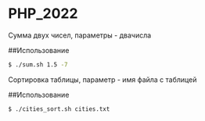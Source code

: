 # PHP_2022

Сумма двух чисел, параметры - двачисла

##Использование

```bash
$ ./sum.sh 1.5 -7
```

Сортировка таблицы, параметр - имя файла с таблицей

##Использование

```bash
$ ./cities_sort.sh cities.txt
```


